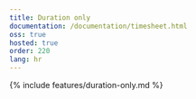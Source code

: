 ```yaml
---
title: Duration only
documentation: /documentation/timesheet.html
oss: true
hosted: true
order: 220
lang: hr
---
```


{% include features/duration-only.md %}
